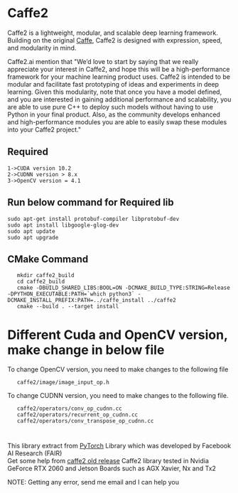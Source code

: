 Caffe2
===================

Caffe2 is a lightweight, modular, and scalable deep learning framework. Building on the original [Caffe](http://caffe.berkeleyvision.org/), Caffe2 is designed with expression, speed, and modularity in mind.

Caffe2.ai mention that "We’d love to start by saying that we really appreciate your interest in Caffe2, and hope this will be a high-performance framework for your machine learning product uses. Caffe2 is intended to be modular and facilitate fast prototyping of ideas and experiments in deep learning. Given this modularity, note that once you have a model defined, and you are interested in gaining additional performance and scalability, you are able to use pure C++ to deploy such models without having to use Python in your final product. Also, as the community develops enhanced and high-performance modules you are able to easily swap these modules into your Caffe2 project."


Required
------------------------------
```
1->CUDA version 10.2 
2->CUDNN version > 8.x 
3->OpenCV version = 4.1 
```
 Run below command for Required lib
------------------------------
```
sudo apt-get install protobuf-compiler libprotobuf-dev
sudo apt install libgoogle-glog-dev
sudo apt update
sudo apt upgrade
```

CMake Command
------------------------------
```
   mkdir caffe2_build 
   cd caffe2_build
   cmake -DBUILD_SHARED_LIBS:BOOL=ON -DCMAKE_BUILD_TYPE:STRING=Release -DPYTHON_EXECUTABLE:PATH=`which python3` -DCMAKE_INSTALL_PREFIX:PATH=../caffe_install ../caffe2
   cmake --build . --target install
```

# Different Cuda and OpenCV version, make change in below file

To change OpenCV version, you need to make changes to the following file
```
   caffe2/image/image_input_op.h
```
To change CUDNN version, you need to make changes to the following file. 
```
   caffe2/operators/conv_op_cudnn.cc
   caffe2/operators/recurrent_op_cudnn.cc
   caffe2/operators/conv_transpose_op_cudnn.cc
```

#
This library extract from [PyTorch](https://github.com/pytorch/pytorch) Library which was developed by Facebook AI Research (FAIR) <br />
Get some help from [caffe2 old release](https://github.com/facebookarchive/caffe2)
Caffe2 library tested in Nvidia GeForce RTX 2060 and Jetson Boards such as AGX Xavier, Nx and Tx2 <br />

NOTE: Getting any error, send me email and I can help you
